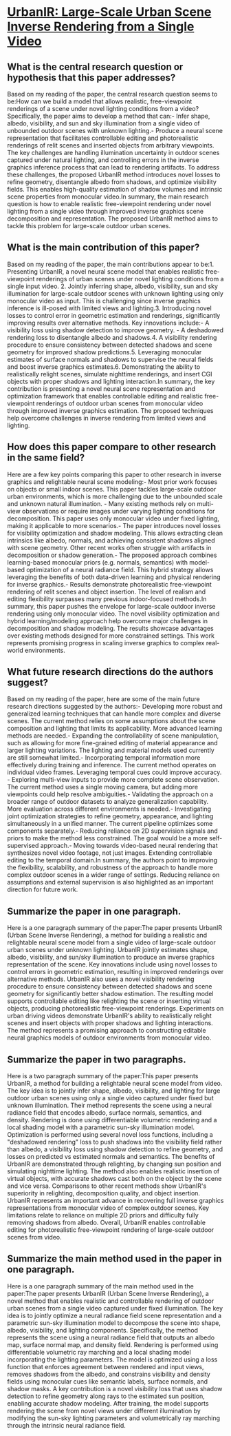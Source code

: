 # [UrbanIR: Large-Scale Urban Scene Inverse Rendering from a Single Video](https://arxiv.org/abs/2306.09349)

## What is the central research question or hypothesis that this paper addresses?

Based on my reading of the paper, the central research question seems to be:How can we build a model that allows realistic, free-viewpoint renderings of a scene under novel lighting conditions from a video? Specifically, the paper aims to develop a method that can:- Infer shape, albedo, visibility, and sun and sky illumination from a single video of unbounded outdoor scenes with unknown lighting.- Produce a neural scene representation that facilitates controllable editing and photorealistic renderings of relit scenes and inserted objects from arbitrary viewpoints. The key challenges are handling illumination uncertainty in outdoor scenes captured under natural lighting, and controlling errors in the inverse graphics inference process that can lead to rendering artifacts. To address these challenges, the proposed UrbanIR method introduces novel losses to refine geometry, disentangle albedo from shadows, and optimize visibility fields. This enables high-quality estimation of shadow volumes and intrinsic scene properties from monocular video.In summary, the main research question is how to enable realistic free-viewpoint rendering under novel lighting from a single video through improved inverse graphics scene decomposition and representation. The proposed UrbanIR method aims to tackle this problem for large-scale outdoor urban scenes.


## What is the main contribution of this paper?

Based on my reading of the paper, the main contributions appear to be:1. Presenting UrbanIR, a novel neural scene model that enables realistic free-viewpoint renderings of urban scenes under novel lighting conditions from a single input video. 2. Jointly inferring shape, albedo, visibility, sun and sky illumination for large-scale outdoor scenes with unknown lighting using only monocular video as input. This is challenging since inverse graphics inference is ill-posed with limited views and lighting.3. Introducing novel losses to control error in geometric estimation and renderings, significantly improving results over alternative methods. Key innovations include:- A visibility loss using shadow detection to improve geometry. - A deshadowed rendering loss to disentangle albedo and shadows.4. A visibility rendering procedure to ensure consistency between detected shadows and scene geometry for improved shadow predictions.5. Leveraging monocular estimates of surface normals and shadows to supervise the neural fields and boost inverse graphics estimates.6. Demonstrating the ability to realistically relight scenes, simulate nighttime renderings, and insert CGI objects with proper shadows and lighting interaction.In summary, the key contribution is presenting a novel neural scene representation and optimization framework that enables controllable editing and realistic free-viewpoint renderings of outdoor urban scenes from monocular video through improved inverse graphics estimation. The proposed techniques help overcome challenges in inverse rendering from limited views and lighting.


## How does this paper compare to other research in the same field?

Here are a few key points comparing this paper to other research in inverse graphics and relightable neural scene modeling:- Most prior work focuses on objects or small indoor scenes. This paper tackles large-scale outdoor urban environments, which is more challenging due to the unbounded scale and unknown natural illumination. - Many existing methods rely on multi-view observations or require images under varying lighting conditions for decomposition. This paper uses only monocular video under fixed lighting, making it applicable to more scenarios.- The paper introduces novel losses for visibility optimization and shadow modeling. This allows extracting clean intrinsics like albedo, normals, and achieving consistent shadows aligned with scene geometry. Other recent works often struggle with artifacts in decomposition or shadow generation.- The proposed approach combines learning-based monocular priors (e.g. normals, semantics) with model-based optimization of a neural radiance field. This hybrid strategy allows leveraging the benefits of both data-driven learning and physical rendering for inverse graphics.- Results demonstrate photorealistic free-viewpoint rendering of relit scenes and object insertion. The level of realism and editing flexibility surpasses many previous indoor-focused methods.In summary, this paper pushes the envelope for large-scale outdoor inverse rendering using only monocular video. The novel visibility optimization and hybrid learning/modeling approach help overcome major challenges in decomposition and shadow modeling. The results showcase advantages over existing methods designed for more constrained settings. This work represents promising progress in scaling inverse graphics to complex real-world environments.


## What future research directions do the authors suggest?

Based on my reading of the paper, here are some of the main future research directions suggested by the authors:- Developing more robust and generalized learning techniques that can handle more complex and diverse scenes. The current method relies on some assumptions about the scene composition and lighting that limits its applicability. More advanced learning methods are needed.- Expanding the controllability of scene manipulation, such as allowing for more fine-grained editing of material appearance and larger lighting variations. The lighting and material models used currently are still somewhat limited.- Incorporating temporal information more effectively during training and inference. The current method operates on individual video frames. Leveraging temporal cues could improve accuracy. - Exploring multi-view inputs to provide more complete scene observation. The current method uses a single moving camera, but adding more viewpoints could help resolve ambiguities.- Validating the approach on a broader range of outdoor datasets to analyze generalization capability. More evaluation across different environments is needed.- Investigating joint optimization strategies to refine geometry, appearance, and lighting simultaneously in a unified manner. The current pipeline optimizes some components separately.- Reducing reliance on 2D supervision signals and priors to make the method less constrained. The goal would be a more self-supervised approach.- Moving towards video-based neural rendering that synthesizes novel video footage, not just images. Extending controllable editing to the temporal domain.In summary, the authors point to improving the flexibility, scalability, and robustness of the approach to handle more complex outdoor scenes in a wider range of settings. Reducing reliance on assumptions and external supervision is also highlighted as an important direction for future work.


## Summarize the paper in one paragraph.

Here is a one paragraph summary of the paper:The paper presents UrbanIR (Urban Scene Inverse Rendering), a method for building a realistic and relightable neural scene model from a single video of large-scale outdoor urban scenes under unknown lighting. UrbanIR jointly estimates shape, albedo, visibility, and sun/sky illumination to produce an inverse graphics representation of the scene. Key innovations include using novel losses to control errors in geometric estimation, resulting in improved renderings over alternative methods. UrbanIR also uses a novel visibility rendering procedure to ensure consistency between detected shadows and scene geometry for significantly better shadow estimation. The resulting model supports controllable editing like relighting the scene or inserting virtual objects, producing photorealistic free-viewpoint renderings. Experiments on urban driving videos demonstrate UrbanIR's ability to realistically relight scenes and insert objects with proper shadows and lighting interactions. The method represents a promising approach to constructing editable neural graphics models of outdoor environments from monocular video.


## Summarize the paper in two paragraphs.

Here is a two paragraph summary of the paper:This paper presents UrbanIR, a method for building a relightable neural scene model from video. The key idea is to jointly infer shape, albedo, visibility, and lighting for large outdoor urban scenes using only a single video captured under fixed but unknown illumination. Their method represents the scene using a neural radiance field that encodes albedo, surface normals, semantics, and density. Rendering is done using differentiable volumetric rendering and a local shading model with a parametric sun-sky illumination model. Optimization is performed using several novel loss functions, including a "deshadowed rendering" loss to push shadows into the visibility field rather than albedo, a visibility loss using shadow detection to refine geometry, and losses on predicted vs estimated normals and semantics. The benefits of UrbanIR are demonstrated through relighting, by changing sun position and simulating nighttime lighting. The method also enables realistic insertion of virtual objects, with accurate shadows cast both on the object by the scene and vice versa. Comparisons to other recent methods show UrbanIR's superiority in relighting, decomposition quality, and object insertion. UrbanIR represents an important advance in recovering full inverse graphics representations from monocular video of complex outdoor scenes. Key limitations relate to reliance on multiple 2D priors and difficulty fully removing shadows from albedo. Overall, UrbanIR enables controllable editing for photorealistic free-viewpoint rendering of large-scale outdoor scenes from video.


## Summarize the main method used in the paper in one paragraph.

Here is a one paragraph summary of the main method used in the paper:The paper presents UrbanIR (Urban Scene Inverse Rendering), a novel method that enables realistic and controllable rendering of outdoor urban scenes from a single video captured under fixed illumination. The key idea is to jointly optimize a neural radiance field scene representation and a parametric sun-sky illumination model to decompose the scene into shape, albedo, visibility, and lighting components. Specifically, the method represents the scene using a neural radiance field that outputs an albedo map, surface normal map, and density field. Rendering is performed using differentiable volumetric ray marching and a local shading model incorporating the lighting parameters. The model is optimized using a loss function that enforces agreement between rendered and input views, removes shadows from the albedo, and constrains visibility and density fields using monocular cues like semantic labels, surface normals, and shadow masks. A key contribution is a novel visibility loss that uses shadow detection to refine geometry along rays to the estimated sun position, enabling accurate shadow modeling. After training, the model supports rendering the scene from novel views under different illumination by modifying the sun-sky lighting parameters and volumetrically ray marching through the intrinsic neural radiance field.
